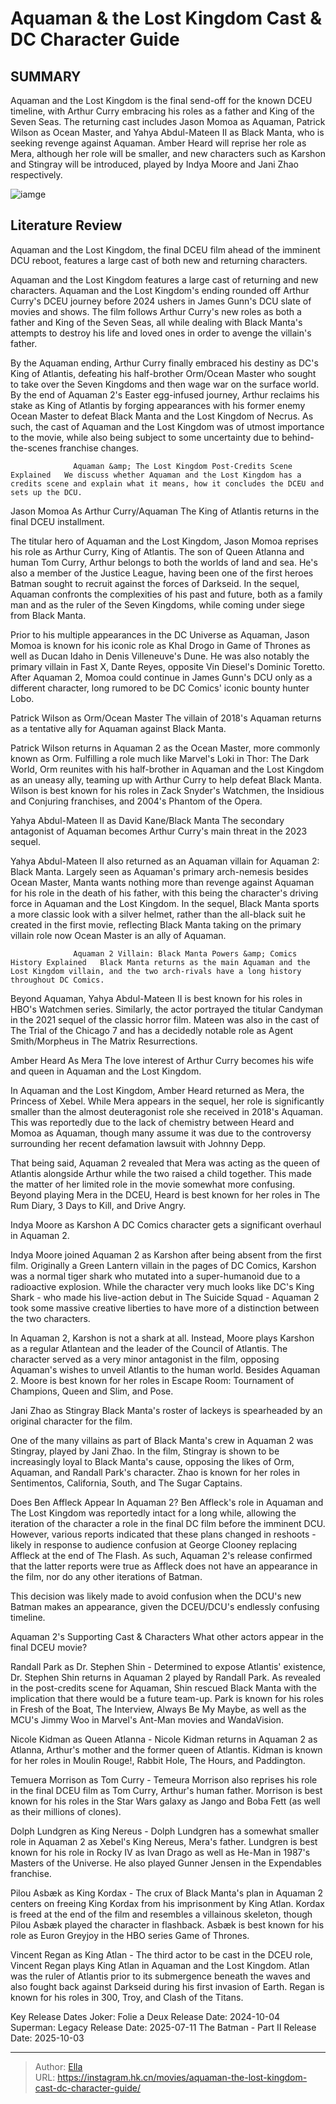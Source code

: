 # Aquaman &amp; the Lost Kingdom Cast &amp; DC Character Guide


## SUMMARY 



  Aquaman and the Lost Kingdom is the final send-off for the known DCEU timeline, with Arthur Curry embracing his roles as a father and King of the Seven Seas.   The returning cast includes Jason Momoa as Aquaman, Patrick Wilson as Ocean Master, and Yahya Abdul-Mateen II as Black Manta, who is seeking revenge against Aquaman.   Amber Heard will reprise her role as Mera, although her role will be smaller, and new characters such as Karshon and Stingray will be introduced, played by Indya Moore and Jani Zhao respectively.  

![iamge](https://static1.srcdn.com/wordpress/wp-content/uploads/2024/01/aquaman-2-cast-black-manta-orm.jpg)

## Literature Review

Aquaman and the Lost Kingdom, the final DCEU film ahead of the imminent DCU reboot, features a large cast of both new and returning characters.




Aquaman and the Lost Kingdom features a large cast of returning and new characters. Aquaman and the Lost Kingdom&#39;s ending rounded off Arthur Curry&#39;s DCEU journey before 2024 ushers in James Gunn&#39;s DCU slate of movies and shows. The film follows Arthur Curry&#39;s new roles as both a father and King of the Seven Seas, all while dealing with Black Manta&#39;s attempts to destroy his life and loved ones in order to avenge the villain&#39;s father.




By the Aquaman ending, Arthur Curry finally embraced his destiny as DC&#39;s King of Atlantis, defeating his half-brother Orm/Ocean Master who sought to take over the Seven Kingdoms and then wage war on the surface world. By the end of Aquaman 2&#39;s Easter egg-infused journey, Arthur reclaims his stake as King of Atlantis by forging appearances with his former enemy Ocean Master to defeat Black Manta and the Lost Kingdom of Necrus. As such, the cast of Aquaman and the Lost Kingdom was of utmost importance to the movie, while also being subject to some uncertainty due to behind-the-scenes franchise changes.

                  Aquaman &amp; The Lost Kingdom Post-Credits Scene Explained   We discuss whether Aquaman and the Lost Kingdom has a credits scene and explain what it means, how it concludes the DCEU and sets up the DCU.   


 Jason Momoa As Arthur Curry/Aquaman 
The King of Atlantis returns in the final DCEU installment.
         




 The titular hero of Aquaman and the Lost Kingdom, Jason Momoa reprises his role as Arthur Curry, King of Atlantis. The son of Queen Atlanna and human Tom Curry, Arthur belongs to both the worlds of land and sea. He&#39;s also a member of the Justice League, having been one of the first heroes Batman sought to recruit against the forces of Darkseid. In the sequel, Aquaman confronts the complexities of his past and future, both as a family man and as the ruler of the Seven Kingdoms, while coming under siege from Black Manta.

Prior to his multiple appearances in the DC Universe as Aquaman, Jason Momoa is known for his iconic role as Khal Drogo in Game of Thrones as well as Ducan Idaho in Denis Villeneuve&#39;s Dune. He was also notably the primary villain in Fast X, Dante Reyes, opposite Vin Diesel&#39;s Dominic Toretto. After Aquaman 2, Momoa could continue in James Gunn&#39;s DCU only as a different character, long rumored to be DC Comics&#39; iconic bounty hunter Lobo.



 Patrick Wilson as Orm/Ocean Master 
The villain of 2018&#39;s Aquaman returns as a tentative ally for Aquaman against Black Manta.
          




Patrick Wilson returns in Aquaman 2 as the Ocean Master, more commonly known as Orm. Fulfilling a role much like Marvel&#39;s Loki in Thor: The Dark World, Orm reunites with his half-brother in Aquaman and the Lost Kingdom as an uneasy ally, teaming up with Arthur Curry to help defeat Black Manta. Wilson is best known for his roles in Zack Snyder&#39;s Watchmen, the Insidious and Conjuring franchises, and 2004&#39;s Phantom of the Opera.



 Yahya Abdul-Mateen II as David Kane/Black Manta 
The secondary antagonist of Aquaman becomes Arthur Curry&#39;s main threat in the 2023 sequel.
          

Yahya Abdul-Mateen II also returned as an Aquaman villain for Aquaman 2: Black Manta. Largely seen as Aquaman&#39;s primary arch-nemesis besides Ocean Master, Manta wants nothing more than revenge against Aquaman for his role in the death of his father, with this being the character&#39;s driving force in Aquaman and the Lost Kingdom. In the sequel, Black Manta sports a more classic look with a silver helmet, rather than the all-black suit he created in the first movie, reflecting Black Manta taking on the primary villain role now Ocean Master is an ally of Aquaman.




                  Aquaman 2 Villain: Black Manta Powers &amp; Comics History Explained   Black Manta returns as the main Aquaman and the Lost Kingdom villain, and the two arch-rivals have a long history throughout DC Comics.   

 Beyond Aquaman, Yahya Abdul-Mateen II is best known for his roles in HBO&#39;s Watchmen series. Similarly, the actor portrayed the titular Candyman in the 2021 sequel of the classic horror film. Mateen was also in the cast of The Trial of the Chicago 7 and has a decidedly notable role as Agent Smith/Morpheus in The Matrix Resurrections.



 Amber Heard As Mera 
The love interest of Arthur Curry becomes his wife and queen in Aquaman and the Lost Kingdom.
         

 In Aquaman and the Lost Kingdom, Amber Heard returned as Mera, the Princess of Xebel. While Mera appears in the sequel, her role is significantly smaller than the almost deuteragonist role she received in 2018&#39;s Aquaman. This was reportedly due to the lack of chemistry between Heard and Momoa as Aquaman, though many assume it was due to the controversy surrounding her recent defamation lawsuit with Johnny Depp.




That being said, Aquaman 2 revealed that Mera was acting as the queen of Atlantis alongside Arthur while the two raised a child together. This made the matter of her limited role in the movie somewhat more confusing. Beyond playing Mera in the DCEU, Heard is best known for her roles in The Rum Diary, 3 Days to Kill, and Drive Angry.



 Indya Moore as Karshon 
A DC Comics character gets a significant overhaul in Aquaman 2.
          

Indya Moore joined Aquaman 2 as Karshon after being absent from the first film. Originally a Green Lantern villain in the pages of DC Comics, Karshon was a normal tiger shark who mutated into a super-humanoid due to a radioactive explosion. While the character very much looks like DC&#39;s King Shark - who made his live-action debut in The Suicide Squad - Aquaman 2 took some massive creative liberties to have more of a distinction between the two characters.




In Aquaman 2, Karshon is not a shark at all. Instead, Moore plays Karshon as a regular Atlantean and the leader of the Council of Atlantis. The character served as a very minor antagonist in the film, opposing Aquaman&#39;s wishes to unveil Atlantis to the human world. Besides Aquaman 2. Moore is best known for her roles in Escape Room: Tournament of Champions, Queen and Slim, and Pose.



 Jani Zhao as Stingray 
Black Manta&#39;s roster of lackeys is spearheaded by an original character for the film.
          

One of the many villains as part of Black Manta&#39;s crew in Aquaman 2 was Stingray, played by Jani Zhao. In the film, Stingray is shown to be increasingly loyal to Black Manta&#39;s cause, opposing the likes of Orm, Aquaman, and Randall Park&#39;s character. Zhao is known for her roles in Sentimentos, California, South, and The Sugar Captains.

Does Ben Affleck Appear In Aquaman 2?
Ben Affleck&#39;s role in Aquaman and The Lost Kingdom was reportedly intact for a long while, allowing the iteration of the character a role in the final DC film before the imminent DCU. However, various reports indicated that these plans changed in reshoots - likely in response to audience confusion at George Clooney replacing Affleck at the end of The Flash. As such, Aquaman 2&#39;s release confirmed that the latter reports were true as Affleck does not have an appearance in the film, nor do any other iterations of Batman.






This decision was likely made to avoid confusion when the DCU&#39;s new Batman makes an appearance, given the DCEU/DCU&#39;s endlessly confusing timeline.






 Aquaman 2&#39;s Supporting Cast &amp; Characters 
What other actors appear in the final DCEU movie?
          

Randall Park as Dr. Stephen Shin - Determined to expose Atlantis&#39; existence, Dr. Stephen Shin returns in Aquaman 2 played by Randall Park. As revealed in the post-credits scene for Aquaman, Shin rescued Black Manta with the implication that there would be a future team-up. Park is known for his roles in Fresh of the Boat, The Interview, Always Be My Maybe, as well as the MCU&#39;s Jimmy Woo in Marvel&#39;s Ant-Man movies and WandaVision.

Nicole Kidman as Queen Atlanna - Nicole Kidman returns in Aquaman 2 as Atlanna, Arthur&#39;s mother and the former queen of Atlantis. Kidman is known for her roles in Moulin Rouge!, Rabbit Hole, The Hours, and Paddington.




Temuera Morrison as Tom Curry - Temeura Morrison also reprises his role in the final DCEU film as Tom Curry, Arthur&#39;s human father. Morrison is best known for his roles in the Star Wars galaxy as Jango and Boba Fett (as well as their millions of clones).

Dolph Lundgren as King Nereus - Dolph Lundgren has a somewhat smaller role in Aquaman 2 as Xebel&#39;s King Nereus, Mera&#39;s father. Lundgren is best known for his role in Rocky IV as Ivan Drago as well as He-Man in 1987&#39;s Masters of the Universe. He also played Gunner Jensen in the Expendables franchise.

Pilou Asbæk as King Kordax - The crux of Black Manta&#39;s plan in Aquaman 2 centers on freeing King Kordax from his imprisonment by King Atlan. Kordax is freed at the end of the film and resembles a villainous skeleton, though Pilou Asbæk played the character in flashback. Asbæk is best known for his role as Euron Greyjoy in the HBO series Game of Thrones​​​​​​​.

Vincent Regan as King Atlan - The third actor to be cast in the DCEU role, Vincent Regan plays King Atlan in Aquaman and the Lost Kingdom. Atlan was the ruler of Atlantis prior to its submergence beneath the waves and also fought back against Darkseid during his first invasion of Earth. Regan is known for his roles in 300, Troy, and Clash of the Titans.




  Key Release Dates              Joker: Folie a Deux Release Date: 2024-10-04                   Superman: Legacy Release Date: 2025-07-11                   The Batman - Part II Release Date: 2025-10-03      

---

> Author: [Ella](https://instagram.hk.cn/)  
> URL: https://instagram.hk.cn/movies/aquaman-the-lost-kingdom-cast-dc-character-guide/  

